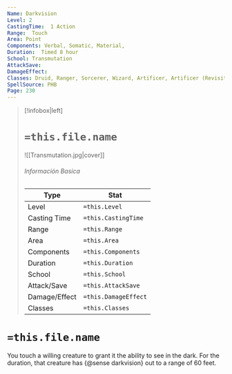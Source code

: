 ```yaml
---
Name: Darkvision
Level: 2
CastingTime:  1 Action 
Range:  Touch
Area: Point
Components: Verbal, Somatic, Material, 
Duration:  Timed 8 hour
School: Transmutation
AttackSave: 
DamageEffect: 
Classes: Druid, Ranger, Sorcerer, Wizard, Artificer, Artificer (Revisited), Artificer, 
SpellSource: PHB
Page: 230
---
```


>[!infobox|left]
># `=this.file.name`
>![[Transmutation.jpg|cover]]
> ###### Información Basica
> Type |  Stat |
> ---|---|
> Level | `=this.Level` |
> Casting Time | `=this.CastingTime` |
> Range | `=this.Range` |
> Area | `=this.Area` |
> Components | `=this.Components` |
> Duration | `=this.Duration` |
> School | `=this.School` |
> Attack/Save | `=this.AttackSave` |
> Damage/Effect | `=this.DamageEffect` |
> Classes | `=this.Classes` |

# `=this.file.name`
You touch a willing creature to grant it the ability to see in the dark. For the duration, that creature has {@sense darkvision} out to a range of 60 feet.



 


